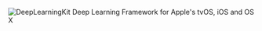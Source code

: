 ![DeepLearningKit](http://deeplearningkit.github.io/DeepLearningKit/imgs/DeepLearningKitWebLogo.png)
Deep Learning Framework for Apple's tvOS, iOS and OS X
